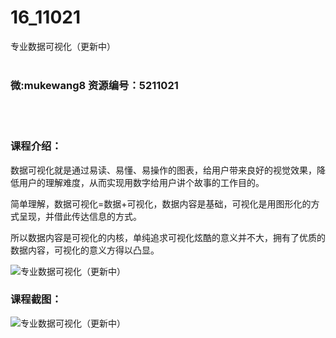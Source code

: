 # 16_11021
专业数据可视化（更新中）
<br/></br>
<h3>微:mukewang8 资源编号：5211021</h3>
<br/></br>
<h3>课程介绍：</h3>
<p><a title="查看与 数据可视化 相关的文章" target="_blank">数据可视化</a>就是通过易读、易懂、易操作的图表，给用户带来良好的视觉效果，降低用户的理解难度，从而实现用数字给用户讲个故事的工作目的。</p>
<p>简单理解，<a title="查看与 数据可视化 相关的文章" target="_blank">数据可视化</a>=数据+可视化，数据内容是基础，可视化是用图形化的方式呈现，并借此传达信息的方式。</p>
<p>所以数据内容是可视化的内核，单纯追求可视化炫酷的意义并不大，拥有了优质的数据内容，可视化的意义方得以凸显。</p>
<p><img src="https://www.ko996.com/wp-content/uploads/img/2020/03/1-4-300x244.png" alt="专业数据可视化（更新中）"></p>
<div class="info-desc">
<h3>课程截图：</h3>
<p><img src="https://www.ko996.com/wp-content/uploads/img/2020/03/2-49.png" alt="专业数据可视化（更新中）"></p>


			
</div>

